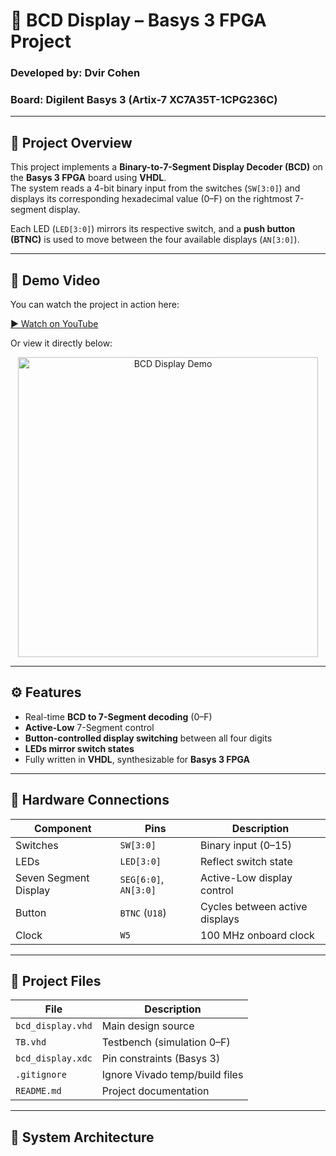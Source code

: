 # 🧮 BCD Display – Basys 3 FPGA Project

### Developed by: Dvir Cohen  
### Board: Digilent Basys 3 (Artix-7 XC7A35T-1CPG236C)

---

## 🧠 Project Overview
This project implements a **Binary-to-7-Segment Display Decoder (BCD)** on the **Basys 3 FPGA** board using **VHDL**.  
The system reads a 4-bit binary input from the switches (`SW[3:0]`) and displays its corresponding hexadecimal value (0–F) on the rightmost 7-segment display.

Each LED (`LED[3:0]`) mirrors its respective switch, and a **push button (BTNC)** is used to move between the four available displays (`AN[3:0]`).

---

## 🎥 Demo Video
You can watch the project in action here:

[▶️ Watch on YouTube](https://www.youtube.com/shorts/XXuOxKw7Nt0)

Or view it directly below:

<p align="center">
  <a href="https://www.youtube.com/shorts/XXuOxKw7Nt0" target="_blank">
    <img src="https://img.youtube.com/vi/XXuOxKw7Nt0/0.jpg" alt="BCD Display Demo" width="480">
  </a>
</p>

---

## ⚙️ Features
- Real-time **BCD to 7-Segment decoding** (0–F)
- **Active-Low** 7-Segment control
- **Button-controlled display switching** between all four digits
- **LEDs mirror switch states**
- Fully written in **VHDL**, synthesizable for **Basys 3 FPGA**

---

## 🧩 Hardware Connections

| Component | Pins | Description |
|------------|------|-------------|
| Switches | `SW[3:0]` | Binary input (0–15) |
| LEDs | `LED[3:0]` | Reflect switch state |
| Seven Segment Display | `SEG[6:0]`, `AN[3:0]` | Active-Low display control |
| Button | `BTNC` (`U18`) | Cycles between active displays |
| Clock | `W5` | 100 MHz onboard clock |

---

## 📂 Project Files

| File | Description |
|------|--------------|
| `bcd_display.vhd` | Main design source |
| `TB.vhd` | Testbench (simulation 0–F) |
| `bcd_display.xdc` | Pin constraints (Basys 3) |
| `.gitignore` | Ignore Vivado temp/build files |
| `README.md` | Project documentation |

---

## 🧱 System Architecture
